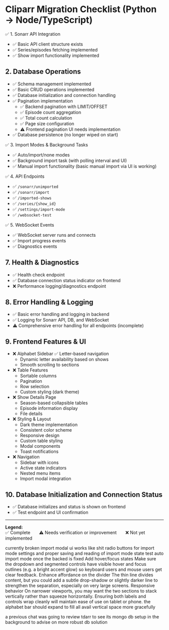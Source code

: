 # Cliparr Migration Checklist (Python → Node/TypeScript)

✅ 1. Sonarr API Integration
- ✅ Basic API client structure exists
- ✅ Series/episodes fetching implemented
- ✅ Show import functionality implemented

## 2. Database Operations
- ✅ Schema management implemented
- ✅ Basic CRUD operations implemented
- ✅ Database initialization and connection handling
- ✅ Pagination implementation
  - ✅ Backend pagination with LIMIT/OFFSET
  - ✅ Episode count aggregation
  - ✅ Total count calculation
  - ✅ Page size configuration
  - ⚠️ Frontend pagination UI needs implementation
- ✅ Database persistence (no longer wiped on start)

✅ 3. Import Modes & Background Tasks
- ✅ Auto/import/none modes
- ✅ Background import task (with polling interval and UI)
- ✅ Manual import functionality (basic manual import via UI is working)

✅ 4. API Endpoints
- ✅ `/sonarr/unimported`
- ✅ `/sonarr/import`
- ✅ `/imported-shows`
- ✅ `/series/{show_id}`
- ✅ `/settings/import-mode`
- ✅ `/websocket-test`

✅ 5. WebSocket Events
- ✅ WebSocket server runs and connects
- ✅ Import progress events
- ✅ Diagnostics events


## 7. Health & Diagnostics
- ✅ Health check endpoint
- ✅ Database connection status indicator on frontend
- ❌ Performance logging/diagnostics endpoint

## 8. Error Handling & Logging
- ✅ Basic error handling and logging in backend
- ✅ Logging for Sonarr API, DB, and WebSocket
- ⚠️ Comprehensive error handling for all endpoints (incomplete)

## 9. Frontend Features & UI
- ❌ Alphabet Sidebar
  ✅ Letter-based navigation
  - Dynamic letter availability based on shows
  - Smooth scrolling to sections
- ❌ Table Features
  - Sortable columns
  - Pagination
  - Row selection
  - Custom styling (dark theme)
- ❌ Show Details Page
  - Season-based collapsible tables
  - Episode information display
  - File details
- ❌ Styling & Layout
  - Dark theme implementation
  - Consistent color scheme
  - Responsive design
  - Custom table styling
  - Modal components
  - Toast notifications
- ❌ Navigation
  - Sidebar with icons
  - Active state indicators
  - Nested menu items
  - Import modal integration

## 10. Database Initialization and Connection Status
- ✅ Database initializes and status is shown on frontend
- ✅ Test endpoint and UI confirmation

---

**Legend:**  
✅ Complete  ⚠️ Needs verification or improvement  ❌ Not yet implemented



currently broken
  import modal ui works like shit 
  radio buttons for import mode settings and proper saving and reading of import mode state
    test auto import mode once the backed is fixed
  Add hover/focus states
    Make sure the dropdown and segmented controls have visible hover and focus outlines (e.g. a bright accent glow) so keyboard users and mouse users get clear feedback.
  Enhance affordance on the divider
    The thin line divides content, but you could add a subtle drop-shadow or slightly darker line to strengthen the separation, especially on very large screens.
  Responsive behavior
    On narrower viewports, you may want the two sections to stack vertically rather than squeeze horizontally. Ensuring both labels and controls wrap cleanly will maintain ease of use on tablet or phone.
  the alphabet bar should expand to fill all avail vertical space more gracefully
  
  a previous chat was going to review tdarr to see its mongo db setup in the background to advise on more robust db solution